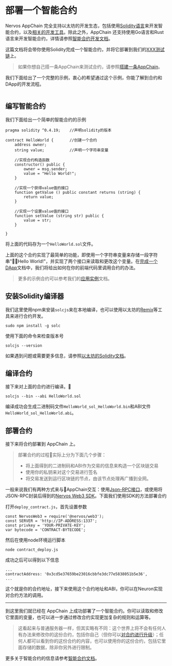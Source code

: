 # 部署一个智能合约

Nervos AppChain 完全支持以太坊的开发生态，包括使用[Solidity语言]()来开发智能合约，以及[相关的开发工具]()。除此之外，AppChain 还支持使用Go语言和Rust语言来开发智能合约，详情请参照[智能合约开发文档]()。

这篇文档将会带你使用Solidity完成一个智能合约，并将它部署到我们的[XXX测试链]()上。

> 如果你想自己搭一条AppChain来测试合约，请参照[搭建一条AppChain]()。

我们下面给出了一个完整的示例，衷心的希望通过这个示例，你能了解到合约和DApp的开发流程。
```

```


## 编写智能合约
我们下面给出一个简单的智能合约的示例
```
pragma solidity ^0.4.19;    //声明solidity的版本

contract HelloWorld {       //创建一个合约
    address owner;
    string value;           //声明一个字符串变量
    
    //实现合约构造函数
    constructor() public {
        owner = msg.sender;
        value = "Hello World!";
    }

    //实现一个获得value值的接口
    function getValue () public constant returns (string) {
        return value;
    }

    //实现一个设置value值的接口
    function setValue (string str) public {
        value = str;
    }

}
```
将上面的代码存为一个`HelloWorld.sol`文件。

上面的这个合约实现了最简单的功能，即使用一个字符串变量来存储一段字符串"Hello World!"，并实现了两个接口来读取和更改这个变量。在[完成一个DApp]()文档中，我们将给出如何在你的前端代码里调用合约的办法。
> 更多的示例合约可以参考我们的[应用实例]()文档。

## 安装Solidity编译器
我们这里使用npm来安装`solcjs`来在本地编译，也可以使用以太坊的[Remix]()等工具来进行合约开发。
```
sudo npm install -g solc
```

使用下面的命令来检查版本号
```
solcjs --version
```

如果遇到问题或需要更多信息，请参照[以太坊的Solidity文档](https://solidity.readthedocs.io/en/v0.4.24/installing-solidity.html)。

## 编译合约
接下来对上面的合约进行编译。
```
solcjs --bin --abi HelloWorld.sol
```
编译成功会生成二进制码文件`HelloWorld_sol_HelloWorld.bin`和ABI文件`HelloWorld_sol_HelloWorld.abi`。

## 部署合约
接下来将合约部署到 AppChain 上。

> 部署合约的过程实际上分为下面几个步骤：
> * 将上面得到的二进制码和ABI作为交易的信息来构造一个区块链交易
> * 使用你的私钥来对这个交易进行签名
> * 将交易发送到运行区块链的节点，由该节点处理再广播到全网。  

一般来说我们有两种方式来与AppChain交互：使用[Json-RPC接口]()，或使用将JSON-RPC封装后得到的[Nervos Web3 SDK]()。下面我们使用SDK的方法部署合约

打开`deploy_contract.js`，首先设置参数
```
const NervosWeb3 = require('@nervos/web3');
const SERVER = 'http://IP-ADDRESS:1337';
const privkey = 'YOUR-PRIVATE-KEY';
var bytecode = 'CONTRACT-BYTECODE';
```
然后在使用node环境运行脚本
```
node contract_deploy.js
```
成功之后可以得到以下信息
```
...
contractAddress: '0x3cd5e37659be23016cbbfe3dc77e5838051b5e36',
...
```
这个就是你的合约地址，接下来使用这个合约地址和ABI，你可以在Neuron实现对合约方法的调用。

<!-- 
### 使用Java版的SDK来部署合约
我们使用Java版的Nervos web3打包了一个小工具来帮助你部署合约，你可以在`java-deploy`目录下找到。

> 如果你的电脑没有java环境，你可能不是开发人员，找你们组开发人员布合约吧。

首先打开`config.properties`，将之前得到的合约二进制码和abi填入，例如
```
bin=60806040523480156100....
abi=[{"constant":true,"inp....
```
填入钱包私钥（关于如何获得钱包请查看[这里](zh-CN/quick-start/intro#获得一个钱包)），例如
```
pk=0x6df169367e91caab0f63120aeb296fce34fd21e912312310cce3f5c8e47f
```
运行脚本，完成部署
```
java -jar contract_deploy.jar config.properties
```
之后可以得到合约地址，例如
```
Contract Address: 0x64bcf0e5ad70a8af6950fd8420e6eaf3a4481689
```
我们将根据这个合约地址和ABI来调用合约。 -->

---

到这里我们就已经在 AppChain 上成功部署了一个智能合约。你可以读取和修改它里面的变量，也可以进一步通过修改合约实现更加复杂的规则和运算等。  
> 这看起来与普通服务器一样，但其实略有不同：这个世界上将不会有任何人有办法来修改你的这份合约，包括你自己（但你可以[对合约进行升级]()）；任何人都可以看到你的这份合约的内容，也可以使用你的这份合约，包括它里面存储的数据，除非你另外进行限制。

更多关于智能合约的信息请参考[智能合约文档](zh-CN/smart-contract/intro.md)。